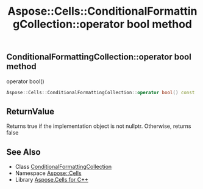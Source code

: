 ﻿---
title: Aspose::Cells::ConditionalFormattingCollection::operator bool method
linktitle: operator bool
second_title: Aspose.Cells for C++ API Reference
description: 'Aspose::Cells::ConditionalFormattingCollection::operator bool method. operator bool() in C++.'
type: docs
weight: 400
url: /cpp/aspose.cells/conditionalformattingcollection/operator_bool/
---
## ConditionalFormattingCollection::operator bool method


operator bool()

```cpp
Aspose::Cells::ConditionalFormattingCollection::operator bool() const
```


## ReturnValue

Returns true if the implementation object is not nullptr. Otherwise, returns false

## See Also

* Class [ConditionalFormattingCollection](../)
* Namespace [Aspose::Cells](../../)
* Library [Aspose.Cells for C++](../../../)
